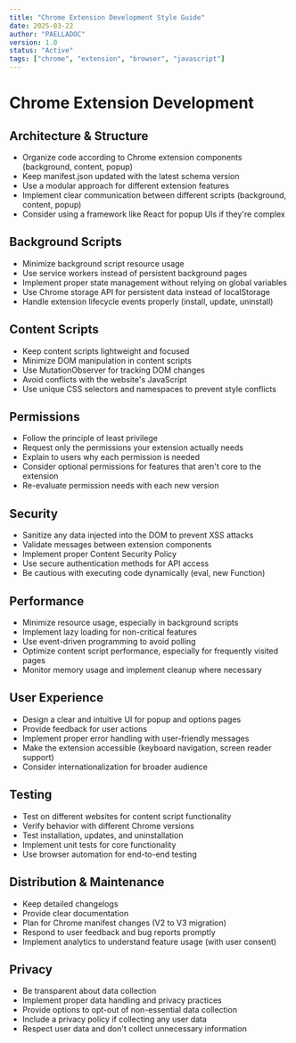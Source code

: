 ```yaml
---
title: "Chrome Extension Development Style Guide"
date: 2025-03-22
author: "PAELLADOC"
version: 1.0
status: "Active"
tags: ["chrome", "extension", "browser", "javascript"]
---
```


# Chrome Extension Development

## Architecture & Structure
- Organize code according to Chrome extension components (background, content, popup)
- Keep manifest.json updated with the latest schema version
- Use a modular approach for different extension features
- Implement clear communication between different scripts (background, content, popup)
- Consider using a framework like React for popup UIs if they're complex

## Background Scripts
- Minimize background script resource usage
- Use service workers instead of persistent background pages
- Implement proper state management without relying on global variables
- Use Chrome storage API for persistent data instead of localStorage
- Handle extension lifecycle events properly (install, update, uninstall)

## Content Scripts
- Keep content scripts lightweight and focused
- Minimize DOM manipulation in content scripts
- Use MutationObserver for tracking DOM changes
- Avoid conflicts with the website's JavaScript
- Use unique CSS selectors and namespaces to prevent style conflicts

## Permissions
- Follow the principle of least privilege
- Request only the permissions your extension actually needs
- Explain to users why each permission is needed
- Consider optional permissions for features that aren't core to the extension
- Re-evaluate permission needs with each new version

## Security
- Sanitize any data injected into the DOM to prevent XSS attacks
- Validate messages between extension components
- Implement proper Content Security Policy
- Use secure authentication methods for API access
- Be cautious with executing code dynamically (eval, new Function)

## Performance
- Minimize resource usage, especially in background scripts
- Implement lazy loading for non-critical features
- Use event-driven programming to avoid polling
- Optimize content script performance, especially for frequently visited pages
- Monitor memory usage and implement cleanup where necessary

## User Experience
- Design a clear and intuitive UI for popup and options pages
- Provide feedback for user actions
- Implement proper error handling with user-friendly messages
- Make the extension accessible (keyboard navigation, screen reader support)
- Consider internationalization for broader audience

## Testing
- Test on different websites for content script functionality
- Verify behavior with different Chrome versions
- Test installation, updates, and uninstallation
- Implement unit tests for core functionality
- Use browser automation for end-to-end testing

## Distribution & Maintenance
- Keep detailed changelogs
- Provide clear documentation
- Plan for Chrome manifest changes (V2 to V3 migration)
- Respond to user feedback and bug reports promptly
- Implement analytics to understand feature usage (with user consent)

## Privacy
- Be transparent about data collection
- Implement proper data handling and privacy practices
- Provide options to opt-out of non-essential data collection
- Include a privacy policy if collecting any user data
- Respect user data and don't collect unnecessary information 